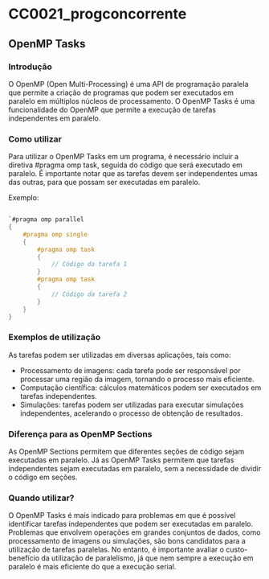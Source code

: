 # CC0021_progconcorrente

## OpenMP Tasks

### Introdução

O OpenMP (Open Multi-Processing) é uma API de programação paralela que permite a criação de programas que podem ser executados em paralelo em múltiplos núcleos de processamento. O OpenMP Tasks é uma funcionalidade do OpenMP que permite a execução de tarefas independentes em paralelo.

### Como utilizar

Para utilizar o OpenMP Tasks em um programa, é necessário incluir a diretiva #pragma omp task, seguida do código que será executado em paralelo. É importante notar que as tarefas devem ser independentes umas das outras, para que possam ser executadas em paralelo.

Exemplo:

```C

`#pragma omp parallel
{
    #pragma omp single
    {
        #pragma omp task
        {
            // Código da tarefa 1
        }
        #pragma omp task
        {
            // Código da tarefa 2
        }
    }
}
```

### Exemplos de utilização

As tarefas podem ser utilizadas em diversas aplicações, tais como:

-   Processamento de imagens: cada tarefa pode ser responsável por processar uma região da imagem, tornando o processo mais eficiente.
-   Computação científica: cálculos matemáticos podem ser executados em tarefas independentes.
-   Simulações: tarefas podem ser utilizadas para executar simulações independentes, acelerando o processo de obtenção de resultados.

### Diferença para as OpenMP Sections

As OpenMP Sections permitem que diferentes seções de código sejam executadas em paralelo. Já as OpenMP Tasks permitem que tarefas independentes sejam executadas em paralelo, sem a necessidade de dividir o código em seções.

### Quando utilizar?

O OpenMP Tasks é mais indicado para problemas em que é possível identificar tarefas independentes que podem ser executadas em paralelo. Problemas que envolvem operações em grandes conjuntos de dados, como processamento de imagens ou simulações, são bons candidatos para a utilização de tarefas paralelas. No entanto, é importante avaliar o custo-benefício da utilização de paralelismo, já que nem sempre a execução em paralelo é mais eficiente do que a execução serial.
